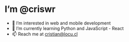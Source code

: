 # I’m @criswr
- 👀 I’m interested in web and mobile development
- 🌱 I’m currently learning Python and JavaScript - React
- 📫 Reach me at cristian@locu.cl
